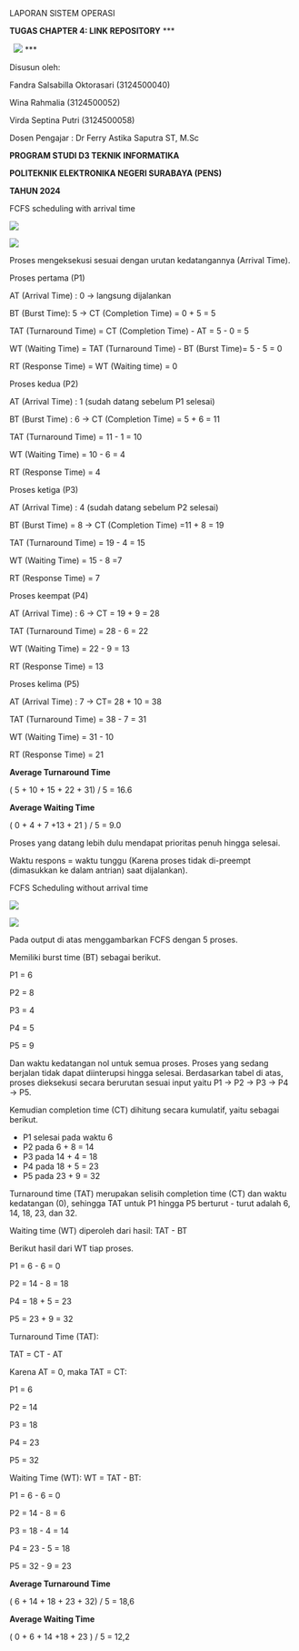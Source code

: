 ﻿LAPORAN SISTEM OPERASI

**TUGAS CHAPTER 4: LINK REPOSITORY**
\***


` `***![](Aspose.Words.bba96c21-8867-4d71-817c-6909a42022b8.001.png)***
\***


Disusun oleh:

Fandra Salsabilla Oktorasari 	(3124500040)

Wina Rahmalia 			(3124500052)

Virda Septina Putri 			(3124500058)

Dosen Pengajar  	: Dr Ferry Astika Saputra ST, M.Sc





**PROGRAM STUDI D3 TEKNIK INFORMATIKA**

**POLITEKNIK ELEKTRONIKA NEGERI SURABAYA (PENS)**

**TAHUN 2024**

FCFS scheduling with arrival time

![](Aspose.Words.bba96c21-8867-4d71-817c-6909a42022b8.002.png)

![](Aspose.Words.bba96c21-8867-4d71-817c-6909a42022b8.003.png)

Proses mengeksekusi sesuai dengan urutan kedatangannya (Arrival Time).

Proses pertama (P1)

AT (Arrival Time) : 0 → langsung dijalankan

BT (Burst Time): 5 → CT (Completion Time)  = 0 + 5 = 5

TAT (Turnaround Time) = CT (Completion Time) - AT = 5 - 0 = 5

WT (Waiting Time) = TAT (Turnaround Time)  - BT (Burst Time)= 5 - 5 = 0

RT (Response Time) = WT (Waiting time) = 0

Proses kedua (P2)

AT (Arrival Time) : 1 (sudah datang sebelum P1 selesai)

BT (Burst Time) : 6 → CT (Completion Time)  = 5 + 6 = 11

TAT (Turnaround Time) = 11 - 1 = 10

WT (Waiting Time)  = 10 - 6 = 4

RT (Response Time) =  4

Proses ketiga (P3)

AT (Arrival Time) : 4 (sudah datang sebelum P2 selesai)

BT (Burst Time) = 8 → CT (Completion Time)  =11 + 8 = 19

TAT (Turnaround Time) = 19 - 4 = 15

WT (Waiting Time) = 15 - 8 =7

RT (Response Time) = 7

Proses keempat (P4)

AT (Arrival Time) : 6 → CT = 19 + 9 = 28

TAT (Turnaround Time) = 28 - 6  = 22

WT (Waiting Time) = 22 - 9 = 13

RT (Response Time) = 13

Proses kelima (P5)

AT (Arrival Time) : 7 → CT= 28 + 10 = 38

TAT (Turnaround Time) = 38 - 7 = 31

WT (Waiting Time) = 31 - 10

RT (Response Time) = 21 

**Average Turnaround Time**

( 5 + 10 + 15 + 22 + 31) / 5 = 16.6

**Average Waiting Time**

( 0 + 4 + 7 +13 + 21 ) / 5 = 9.0

Proses yang datang lebih dulu mendapat prioritas penuh hingga selesai.

Waktu respons = waktu tunggu (Karena proses tidak di-preempt (dimasukkan ke dalam antrian) saat dijalankan).

FCFS Scheduling without arrival time

![](Aspose.Words.bba96c21-8867-4d71-817c-6909a42022b8.004.jpeg)

![](Aspose.Words.bba96c21-8867-4d71-817c-6909a42022b8.005.png)

Pada output di atas menggambarkan FCFS dengan 5 proses.

Memiliki burst time (BT) sebagai berikut.

P1 = 6

P2 = 8

P3 = 4

P4 = 5

P5 = 9

Dan waktu kedatangan  nol untuk semua proses. Proses yang sedang berjalan tidak dapat diinterupsi hingga selesai. Berdasarkan tabel di atas, proses dieksekusi secara berurutan sesuai input yaitu P1 → P2 → P3 → P4 → P5.

Kemudian completion time (CT) dihitung secara kumulatif, yaitu sebagai berikut.

- P1 selesai pada waktu 6
- P2 pada 6 + 8 = 14
- P3 pada 14 + 4 = 18
- P4 pada 18 + 5 = 23
- P5 pada 23 + 9 = 32

Turnaround time (TAT) merupakan selisih completion time (CT) dan waktu kedatangan (0), sehingga TAT untuk P1 hingga P5 berturut - turut adalah 6, 14, 18, 23, dan 32.

Waiting time (WT) diperoleh dari hasil: TAT - BT

Berikut hasil dari WT tiap proses.

P1 = 6 - 6 = 0

P2 = 14 - 8 = 18

P4 = 18 + 5 = 23

P5 = 23 + 9 = 32

Turnaround Time (TAT):

TAT = CT - AT

Karena AT = 0, maka TAT = CT:

P1 = 6

P2 = 14

P3 = 18

P4 = 23

P5 = 32

Waiting Time (WT):
WT = TAT - BT:

P1 = 6 - 6 = 0

P2 = 14 - 8 = 6

P3 = 18 - 4 = 14

P4 = 23 - 5 = 18

P5 = 32 - 9 = 23

**Average Turnaround Time**

( 6 + 14 + 18 + 23 + 32) / 5 = 18,6

**Average Waiting Time**

( 0 + 6 + 14 +18 + 23 ) / 5 = 12,2
